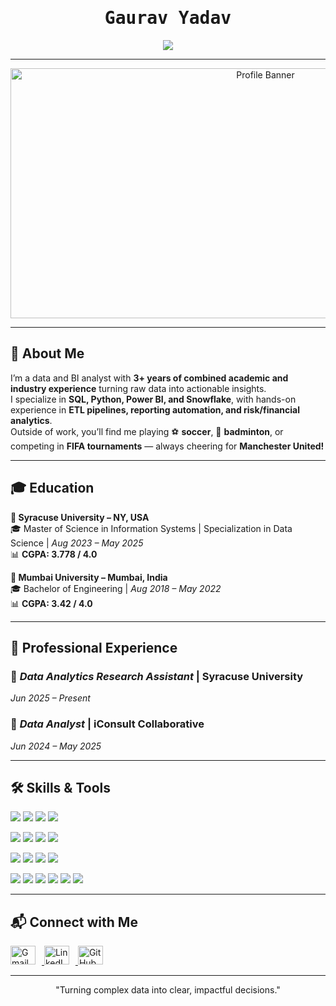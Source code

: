 <h1 align="center" style="font-family: 'Fira Code', monospace;"><b>Gaurav Yadav</b></h1>

<p align="center">
  <img src="https://readme-typing-svg.herokuapp.com?font=Fira+Code&weight=600&size=22&duration=3000&pause=500&color=FF6347&center=true&vCenter=true&width=950&height=60&lines=Hi+I'm+Gaurav+Yadav!;Data+Storyteller+📊+%7C+Problem+Solver+🔍;SQL+•+Python+•+Power+BI+•+Snowflake;Automating+Reporting+%7C+Streamlining+Workflows;Helping+Businesses+Win+with+Data+🚀" />
</p>

---

<p align="center">
<img src="https://media.giphy.com/media/QpVUMRUJGokfqXyfa1/giphy.gif" width="800" height="400" alt="Profile Banner">
</p>

---

## 👋 About Me  

I’m a data and BI analyst with **3+ years of combined academic and industry experience** turning raw data into actionable insights.  
I specialize in **SQL, Python, Power BI, and Snowflake**, with hands-on experience in **ETL pipelines, reporting automation, and risk/financial analytics**.  
Outside of work, you’ll find me playing ⚽ **soccer**, 🏸 **badminton**, or competing in **FIFA tournaments** — always cheering for **Manchester United!**  

---

## 🎓 Education  

**📍 Syracuse University – NY, USA**  
🎓 Master of Science in Information Systems | Specialization in Data Science | *Aug 2023 – May 2025*  
📊 **CGPA: 3.778 / 4.0**  

**📍 Mumbai University – Mumbai, India**  
🎓 Bachelor of Engineering | *Aug 2018 – May 2022*  
📊 **CGPA: 3.42 / 4.0**  

---

## 💼 Professional Experience  

### 🏢 *Data Analytics Research Assistant* | Syracuse University  
*Jun 2025 – Present*  

### 🏢 *Data Analyst* | iConsult Collaborative  
*Jun 2024 – May 2025*  

---

## 🛠️ Skills & Tools  

<p>
  <!-- Languages -->
  <img src="https://img.shields.io/badge/SQL-005C84?style=for-the-badge&logo=postgresql&logoColor=white" />
  <img src="https://img.shields.io/badge/Python-3776AB?style=for-the-badge&logo=python&logoColor=white" />
  <img src="https://img.shields.io/badge/R-276DC3?style=for-the-badge&logo=r&logoColor=white" />
  <img src="https://img.shields.io/badge/NoSQL-4DB33D?style=for-the-badge&logo=mongodb&logoColor=white" />
</p>

<p>
  <!-- BI Tools -->
  <img src="https://img.shields.io/badge/Power%20BI-F2C811?style=for-the-badge&logo=powerbi&logoColor=black" />
  <img src="https://img.shields.io/badge/Tableau-E97627?style=for-the-badge&logo=tableau&logoColor=white" />
  <img src="https://img.shields.io/badge/Looker-4285F4?style=for-the-badge&logo=looker&logoColor=white" />
  <img src="https://img.shields.io/badge/Excel-217346?style=for-the-badge&logo=microsoft-excel&logoColor=white" />
</p>

<p>
  <!-- ETL / Pipelines -->
  <img src="https://img.shields.io/badge/PySpark-E25A1C?style=for-the-badge&logo=apachespark&logoColor=white" />
  <img src="https://img.shields.io/badge/dbt-FF694B?style=for-the-badge&logo=dbt&logoColor=white" />
  <img src="https://img.shields.io/badge/Alteryx-0075A8?style=for-the-badge&logo=alteryx&logoColor=white" />
  <img src="https://img.shields.io/badge/AWS%20Glue-FF9900?style=for-the-badge&logo=amazonaws&logoColor=white" />
</p>

<p>
  <!-- Cloud & Platforms -->
  <img src="https://img.shields.io/badge/Snowflake-29B5E8?style=for-the-badge&logo=snowflake&logoColor=white" />
  <img src="https://img.shields.io/badge/Azure-0078D4?style=for-the-badge&logo=microsoftazure&logoColor=white" />
  <img src="https://img.shields.io/badge/AWS-FF9900?style=for-the-badge&logo=amazonaws&logoColor=white" />
  <img src="https://img.shields.io/badge/Databricks-FF3621?style=for-the-badge&logo=databricks&logoColor=white" />
  <img src="https://img.shields.io/badge/GCP-4285F4?style=for-the-badge&logo=googlecloud&logoColor=white" />
  <img src="https://img.shields.io/badge/Git-F05032?style=for-the-badge&logo=git&logoColor=white" />
</p>

---

## 📬 Connect with Me  

<p align="left">
  <a href="mailto:yadavgaurav490@gmail.com" target="_blank">
    <img src="https://img.icons8.com/color/48/000000/gmail-new.png" alt="Gmail" height="30" width="40" style="margin-right:10px;" />
  </a>
  <a href="https://www.linkedin.com/in/gaurav-yadavv" target="_blank">
    <img src="https://raw.githubusercontent.com/rahuldkjain/github-profile-readme-generator/master/src/images/icons/Social/linked-in-alt.svg" alt="LinkedIn" height="30" width="40" style="margin-right:10px;" />
  </a>
  <a href="https://github.com/gauravyadav-git" target="_blank">
    <img src="https://raw.githubusercontent.com/rahuldkjain/github-profile-readme-generator/master/src/images/icons/Social/github.svg" alt="GitHub" height="30" width="40" style="margin-right:10px;" />
  </a>
</p>

---

<p align="center"> 
"Turning complex data into clear, impactful decisions."  
</p>
